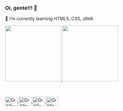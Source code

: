 ### Oi, gente!!! 👋

🌱 I’m currently learning HTML5, CSS, JAVA

<div>
  <a href="https://github.com/agraziella"/>
  <img height ="180em" src="https://github-readme-stats.vercel.app/api?username=agraziella&show_icons=true&theme=dark&include_all_commits=true&count_private=true"/>
  <img height ="180em" src="https://github-readme-stats.vercel.app/api/top-langs/?username=agraziella&layout=compact&langs_count=16&theme=dark"/>
</div>

##

<div style ="display: inline_block"><br>
  <img align="center" alt="Grazi-HTML" height="30" width="40" src="https://cdn.jsdelivr.net/gh/devicons/devicon/icons/html5/html5-original.svg" />
  <img align="center" alt="Grazi-CSS" height="30" width="40" src="https://cdn.jsdelivr.net/gh/devicons/devicon/icons/css3/css3-original.svg" />
  <img align="center" alt="Grazi-javascript" height="30" width="40" src="https://cdn.jsdelivr.net/gh/devicons/devicon/icons/javascript/javascript-original.svg" />
  <img align="center" alt="Grazi-java" height="30" width="40" src="https://cdn.jsdelivr.net/gh/devicons/devicon/icons/java/java-original.svg" /> 

  
</div>
